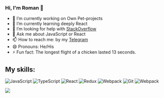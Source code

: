 ### Hi, I'm Roman 👋

- 🔭 I’m currently working on  Own Pet-projects
- 🌱 I’m currently learning deeply React
- 🤔 I’m looking for help with [StackOverflow](https://stackoverflow.com/)
- 💬 Ask me about JavaScript or React
- 📫 How to reach me: by my [Telegram](https://t.me/hrvweb) 
- 😄 Pronouns: He/His
- ⚡ Fun fact: The longest flight of a chicken lasted 13 seconds.

  

## My skills:
![JavaScript](https://img.shields.io/badge/-292929?style=for-the-badge&logo=JavaScript)
![TypeScript](https://img.shields.io/badge/--292929?style=for-the-badge&logo=TypeScript)
![React](https://img.shields.io/badge/-292929?style=for-the-badge&logo=React)
![Redux](https://img.shields.io/badge/-292929?style=for-the-badge&logo=Redux)
![Webpack](https://img.shields.io/badge/-292929?style=for-the-badge&logo=Webpack)
![Git](https://img.shields.io/badge/-292929?style=for-the-badge&logo=Git)
![Webpack](https://img.shields.io/badge/-292929?style=for-the-badge&logo=Webpack)



<img src="https://github-readme-stats.vercel.app/api?username=romanhvr&&show_icons=true&title_color=ffffff&icon_color=bb2acf&text_color=daf7dc&bg_color=151515">
